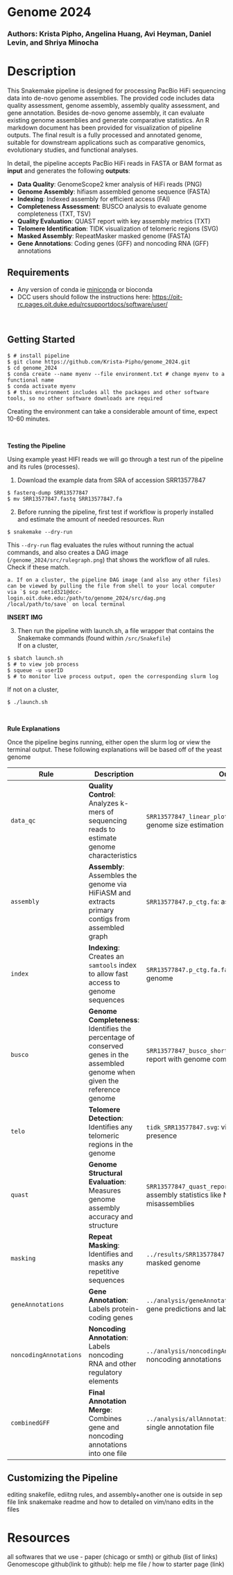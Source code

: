# Genome 2024
### Authors: Krista Pipho, Angelina Huang, Avi Heyman, Daniel Levin, and Shriya Minocha

# Description
This Snakemake pipeline is designed for processing PacBio HiFi sequencing data into de-novo genome assemblies. The provided code includes data quality assessment, genome assembly, assembly quality assessment, and gene annotation. Besides de-novo genome assembly, it can evaluate existing genome assemblies and generate comparative statistics. An R markdown document has been provided for visualization of pipeline outputs. The final result is a fully processed and annotated genome, suitable for downstream applications such as comparative genomics, evolutionary studies, and functional analyses. 

In detail, the pipeline accepts PacBio HiFi reads in FASTA or BAM format as **input** and generates the following **outputs**:

* **Data Quality**: GenomeScope2 kmer analysis of HiFi reads (PNG)
* **Genome Assembly**: hifiasm assembled genome sequence (FASTA)
* **Indexing**: Indexed assembly for efficient access (FAI)
* **Completeness Assessment**: BUSCO analysis to evaluate genome completeness (TXT, TSV)
* **Quality Evaluation**: QUAST report with key assembly metrics (TXT)
* **Telomere Identification**: TIDK visualization of telomeric regions (SVG)
* **Masked Assembly**: RepeatMasker masked genome (FASTA)
* **Gene Annotations**: Coding genes (GFF) and noncoding RNA (GFF) annotations


## Requirements
* Any version of conda ie [miniconda](https://docs.anaconda.com/miniconda/install/) or bioconda
* DCC users should follow the instructions here: https://oit-rc.pages.oit.duke.edu/rcsupportdocs/software/user/

<br>

## Getting Started
```
$ # install pipeline
$ git clone https://github.com/Krista-Pipho/genome_2024.git
$ cd genome_2024
$ conda create --name myenv --file environment.txt # change myenv to a functional name
$ conda activate myenv
$ # this environment includes all the packages and other software tools, so no other software downloads are required
```

Creating the environment can take a considerable amount of time, expect 10-60 minutes.

<br> 

**Testing the Pipeline**
<br> 

Using example yeast HIFI reads we will go through a test run of the pipeline and its rules (processes).

1. Download the example data from SRA of accession SRR13577847
```
$ fasterq-dump SRR13577847
$ mv SRR13577847.fastq SRR13577847.fa
``` 

2. Before running the pipeline, first test if workflow is properly installed and estimate the amount of needed resources. Run
```
$ snakemake --dry-run
```
This `--dry-run` flag evaluates the rules without running the actual commands, and also creates a DAG image (`/genome_2024/src/rulegraph.png`) that shows the workflow of all rules. Check if these match.

    a. If on a cluster, the pipeline DAG image (and also any other files) can be viewed by pulling the file from shell to your local computer via `$ scp netid321@dcc-login.oit.duke.edu:/path/to/genome_2024/src/dag.png /local/path/to/save` on local terminal

**INSERT IMG**

3. Then run the pipeline with launch.sh, a file wrapper that contains the Snakemake commands (found within `/src/Snakefile`)  
If on a cluster, 
```
$ sbatch launch.sh
$ # to view job process
$ squeue -u userID 
$ # to monitor live process output, open the corresponding slurm log
```
If not on a cluster,
```
$ ./launch.sh
```

<br> 

**Rule Explanations**
<br> 

Once the pipeline begins running, either open the slurm log or view the terminal output. These following explanations will be based off of the yeast genome

| Rule | Description | Output |
| --- | --- | ---- |
| `data_qc` | **Quality Control**: Analyzes k-mers of sequencing reads to estimate genome characteristics  | `SRR13577847_linear_plot.png`: linear *plot* showing genome size estimation and heterozygosity |
| `assembly` | **Assembly**: Assembles the genome via HiFiASM and extracts primary contigs from assembled graph | `SRR13577847.p_ctg.fa`: assembled genome |
| `index` | **Indexing**: Creates an `samtools` index to allow fast access to genome sequences | `SRR13577847.p_ctg.fa.fai`: index for the assembled genome |
| `busco` | **Genome Completeness**: Identifies the percentage of conserved genes in the assembled genome when given the reference genome | `SRR13577847_busco_short_summary.txt`: summary report with genome completeness scores |
| `telo` | **Telomere Detection**: Identifies any telomeric regions in the genome | `tidk_SRR13577847.svg`: visual showing any telomere presence |
| `quast` | **Genome Structural Evaluation**: Measures genome assembly accuracy and structure | `SRR13577847_quast_report.txt`: report with assembly statistics like N50, GC content, and misassemblies |
| `masking` | **Repeat Masking**: Identifies and masks any repetitive sequences | `../results/SRR13577847.bp.p_ctg.masked.fasta`: masked genome |
| `geneAnnotations` | **Gene Annotation**: Labels protein-coding genes | `../analysis/geneAnnotation_SRR13577847.gff`: gene predictions and labeling |
| `noncodingAnnotations` | **Noncoding Annotation**: Labels noncoding RNA and other regulatory elements | `../analysis/noncodingAnnotation_SRR13577847.gff`: noncoding annotations |
| `combinedGFF` | **Final Annotation Merge**: Combines gene and noncoding annotations into one file | `../analysis/allAnnotation_SRR13577847.gff`: One single annotation file 


## Customizing the Pipeline
editing snakefile, ediitng rules, and assembly+another one is outside in sep file
link snakemake readme and how to 
detailed on vim/nano edits in the files


# Resources
all softwares that we use - paper (chicago or smth) or github (list of links)
Genomescope github(link to github): help me file / how to starter page (link)
